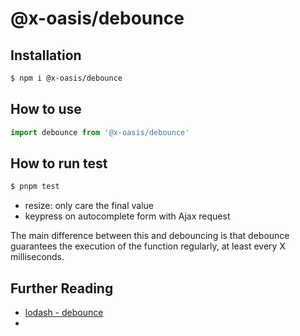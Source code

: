 # @x-oasis/debounce

## Installation

```bash
$ npm i @x-oasis/debounce
```

## How to use

```typescript
import debounce from '@x-oasis/debounce'
```

## How to run test

```bash
$ pnpm test
```

- resize: only care the final value
- keypress on autocomplete form with Ajax request

The main difference between this and debouncing is that debounce guarantees the execution of the function regularly, at least every X milliseconds.



## Further Reading

- [lodash - debounce](https://lodash.com/docs/4.17.15#debounce)
- 